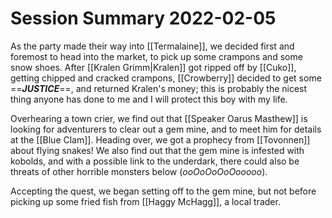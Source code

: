 # Session Summary 2022-02-05
As the party made their way into [[Termalaine]], we decided first and foremost to head into the market, to pick up some crampons and some snow shoes. After [[Kralen Grimm|Kralen]] got ripped off by [[Cuko]], getting chipped and cracked crampons, [[Crowberry]] decided to get some ==***JUSTICE***==, and returned Kralen's money; this is probably the nicest thing anyone has done to me and I will protect this boy with my life. 

Overhearing a town crier, we find out that [[Speaker Oarus Masthew]] is looking for adventurers to clear out a gem mine, and to meet him for details at the [[Blue Clam]]. Heading over, we got a prophecy from [[Tovonnen]] about flying snakes! We also find out that the gem mine is infested with kobolds, and with a possible link to the underdark, there could also be threats of other horrible monsters below (*ooOoOoOoOooooo*).

Accepting the quest, we began setting off to the gem mine, but not before picking up some fried fish from [[Haggy McHagg]], a local trader.